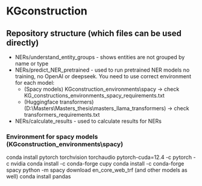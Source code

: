 # KGconstruction

## Repository structure (which files can be used directly)
- NERs/understand_entity_groups - shows entities are not grouped by name or type
- NERs/predict_NER_pretrained - used to run pretrained NER models no training, no OpenAI or deepseek. You need to use correct environment for each model:
  - (Spacy models) KGconstruction_environments\spacy -> check KG_constructions_environments_spacy_requirements.txt
  - (Huggingface transformers) (D:\Masters\Masters_thesis\masters_llama_transformers) -> check transformers_requirements.txt
- NERs/calculate_results - used to calculate results for NERs


### Environment for spacy models (KGconstruction_environments\spacy)
conda install pytorch torchvision torchaudio pytorch-cuda=12.4 -c pytorch -c nvidia
conda install -c conda-forge cupy
conda install -c conda-forge spacy
python -m spacy download en_core_web_trf (and other models as well)
conda install pandas 